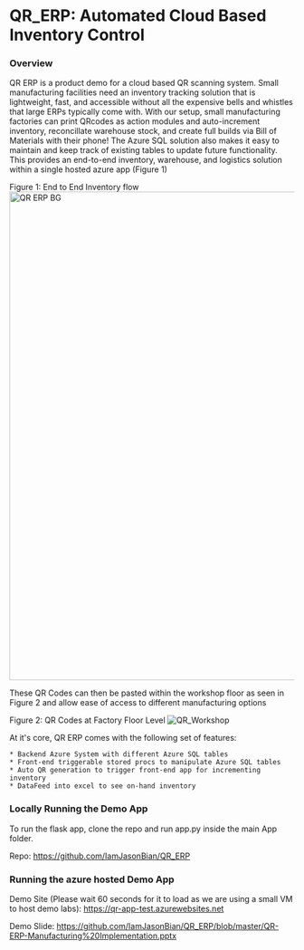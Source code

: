 
# QR_ERP: Automated Cloud Based Inventory Control

### Overview

QR ERP is a product demo for a cloud based QR scanning system. Small manufacturing facilities need an inventory tracking solution that is lightweight, fast, and accessible without all the expensive bells and whistles that large ERPs typically come with. With our setup, small manufacturing factories can print QRcodes as action modules and auto-increment inventory, reconcillate warehouse stock, and create full builds via Bill of Materials with their phone! The Azure SQL solution also makes it easy to maintain and keep track of existing tables to update future functionality. This provides an end-to-end inventory, warehouse, and logistics solution within a single hosted azure app (Figure 1)

Figure 1: End to End Inventory flow
<img width="863" alt="QR ERP BG" src="https://user-images.githubusercontent.com/16582383/118562065-df697900-b720-11eb-9fa6-c8a76dfc289c.PNG">

These QR Codes can then be pasted within the workshop floor as seen in Figure 2 and allow ease of access to different manufacturing options

Figure 2: QR Codes at Factory Floor Level
![QR_Workshop](https://user-images.githubusercontent.com/84352976/120263986-af0df880-c251-11eb-8fd4-f86784022cde.jpg)

At it's core, QR ERP comes with the following set of features:

	* Backend Azure System with different Azure SQL tables
	* Front-end triggerable stored procs to manipulate Azure SQL tables
	* Auto QR generation to trigger front-end app for incrementing inventory
	* DataFeed into excel to see on-hand inventory


### Locally Running the Demo App

To run the flask app, clone the repo and run app.py inside the main App folder. 

Repo: <https://github.com/IamJasonBian/QR_ERP>

### Running the azure hosted Demo App

Demo Site (Please wait 60 seconds for it to load as we are using a small VM to host demo labs): <https://qr-app-test.azurewebsites.net>

Demo Slide: <https://github.com/IamJasonBian/QR_ERP/blob/master/QR-ERP-Manufacturing%20Implementation.pptx>


